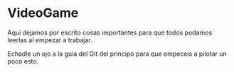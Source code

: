 # VideoGame

Aqui dejamos por escrito cosas importantes para que todos podamos leerlas al empezar a trabajar.


Echadle un ojo a la guia del Git del principo para que empeceis a pilotar un poco esto.
